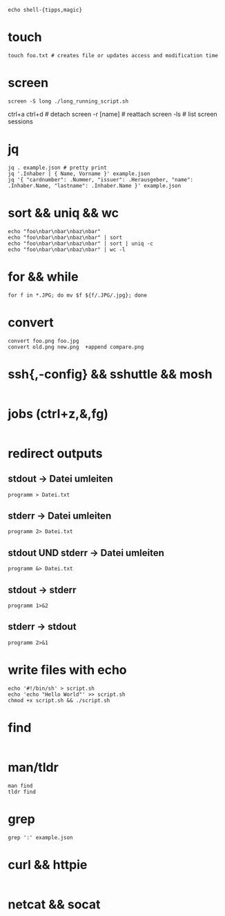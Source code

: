 ```
echo shell-{tipps,magic}
```

# touch
```
touch foo.txt # creates file or updates access and modification time
```

# screen
```
screen -S long ./long_running_script.sh
```
ctrl+a ctrl+d # detach
screen -r [name] # reattach
screen -ls # list screen sessions

# jq
```
jq . example.json # pretty print
jq '.Inhaber | { Name, Vorname }' example.json
jq '{ "cardnumber": .Nummer, "issuer": .Herausgeber, "name": .Inhaber.Name, "lastname": .Inhaber.Name }' example.json
```

# sort && uniq && wc
```
echo "foo\nbar\nbar\nbaz\nbar"
echo "foo\nbar\nbar\nbaz\nbar" | sort
echo "foo\nbar\nbar\nbaz\nbar" | sort | uniq -c
echo "foo\nbar\nbar\nbaz\nbar" | wc -l
```

# for && while
```
for f in *.JPG; do mv $f ${f/.JPG/.jpg}; done
```

# convert
```
convert foo.png foo.jpg
convert old.png new.png  +append compare.png
```

# ssh{,-config} && sshuttle && mosh
```
```

# jobs (ctrl+z,&,fg)
```
```

# redirect outputs
## stdout -> Datei umleiten
```
programm > Datei.txt
```
## stderr -> Datei umleiten
```
programm 2> Datei.txt
```
## stdout UND stderr -> Datei umleiten
```
programm &> Datei.txt
```
## stdout -> stderr
```
programm 1>&2
```
## stderr -> stdout
```
programm 2>&1
```

# write files with echo
```
echo '#!/bin/sh' > script.sh
echo 'echo "Hello World"' >> script.sh
chmod +x script.sh && ./script.sh
```

# find
```
```

# man/tldr
```
man find
tldr find
```

# grep
```
grep ':' example.json
```

# curl && httpie
```
```

# netcat && socat
```
```
